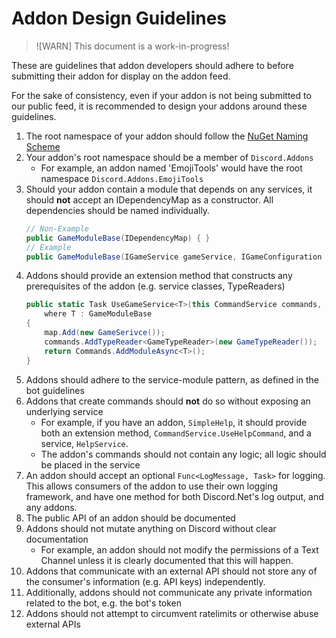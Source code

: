 # Addon Design Guidelines

>![WARN]
>This document is a work-in-progress!

These are guidelines that addon developers should adhere to before submitting 
their addon for display on the addon feed.

For the sake of consistency, even if your addon is not being submitted to our 
public feed, it is recommended to design your addons around these guidelines.

1. The root namespace of your addon should follow the [NuGet Naming Scheme]
2. Your addon's root namespace should be a member of `Discord.Addons`
	- For example, an addon named 'EmojiTools' would have the root namespace
	`Discord.Addons.EmojiTools`
3. Should your addon contain a module that depends on any services, it should
**not** accept an IDependencyMap as a constructor. All dependencies should be
named individually.
	```cs
	// Non-Example
	public GameModuleBase(IDependencyMap) { }
	// Example
	public GameModuleBase(IGameService gameService, IGameConfiguration config) { }
	```
4. Addons should provide an extension method that constructs any prerequisites
of the addon (e.g. service classes, TypeReaders)
	```cs
	public static Task UseGameService<T>(this CommandService commands, IDependencyMap map)
		where T : GameModuleBase
	{
		map.Add(new GameSerivce());
		commands.AddTypeReader<GameTypeReader>(new GameTypeReader());
		return Commands.AddModuleAsync<T>();
	}
	```
5. Addons should adhere to the service-module pattern, as defined in the bot
guidelines
6. Addons that create commands should **not** do so without exposing an
underlying service
	- For example, if you have an addon, `SimpleHelp`, it should provide both an
	extension method, `CommandService.UseHelpCommand`, and a service,
	`HelpService`. 
	- The addon's commands should not contain any logic; all logic should
	be placed in the service
7. An addon should accept an optional `Func<LogMessage, Task>` for logging. This
allows consumers of the addon to use their own logging framework, and have one
method for both Discord.Net's log output, and any addons.
8. The public API of an addon should be documented
9. Addons should not mutate anything on Discord without clear documentation
	- For example, an addon should not modify the permissions of a Text Channel
	unless it is clearly documented that this will happen.
10. Addons that communicate with an external API should not store any of the 
consumer's information (e.g. API keys) independently.
11. Additionally, addons should not communicate any private information related
to the bot, e.g. the bot's token
12. Addons should not attempt to circumvent ratelimits or otherwise abuse 
external APIs

[NuGet Naming Scheme]: https://docs.microsoft.com/en-us/nuget/create-packages/creating-a-package#choosing-a-unique-package-identifier-and-setting-the-version-number